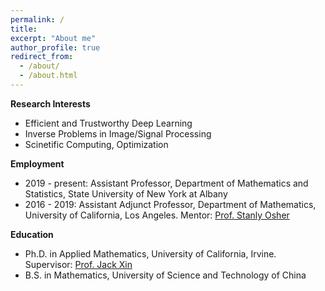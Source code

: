 ```yaml
---
permalink: /
title: 
excerpt: "About me"
author_profile: true
redirect_from: 
  - /about/
  - /about.html
---
```


**Research Interests**
 - Efficient and Trustworthy Deep Learning 
 - Inverse Problems in Image/Signal Processing
 - Scinetific Computing, Optimization
 


**Employment**
 - 2019 - present: Assistant Professor, Department of Mathematics and Statistics, State University of New York at Albany
 - 2016 - 2019: Assistant Adjunct Professor, Department of Mathematics, University of California, Los Angeles.
                Mentor: [Prof. Stanly Osher](https://www.math.ucla.edu/~sjo/)

**Education**
 - Ph.D. in Applied Mathematics, University of California, Irvine.
   Supervisor: [Prof. Jack Xin](https://www.math.uci.edu/~jxin/)
 - B.S. in Mathematics, University of Science and Technology of China 

